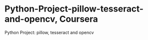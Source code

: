 # Python-Project-pillow-tesseract-and-opencv, Coursera
Python Project: pillow, tesseract and opencv
